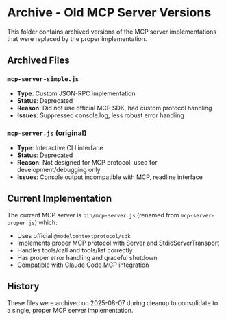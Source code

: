 # Archive - Old MCP Server Versions

This folder contains archived versions of the MCP server implementations that were replaced by the proper implementation.

## Archived Files

### `mcp-server-simple.js`
- **Type**: Custom JSON-RPC implementation
- **Status**: Deprecated
- **Reason**: Did not use official MCP SDK, had custom protocol handling
- **Issues**: Suppressed console.log, less robust error handling

### `mcp-server.js` (original)
- **Type**: Interactive CLI interface
- **Status**: Deprecated  
- **Reason**: Not designed for MCP protocol, used for development/debugging only
- **Issues**: Console output incompatible with MCP, readline interface

## Current Implementation

The current MCP server is `bin/mcp-server.js` (renamed from `mcp-server-proper.js`) which:
- Uses official `@modelcontextprotocol/sdk`
- Implements proper MCP protocol with Server and StdioServerTransport
- Handles tools/call and tools/list correctly
- Has proper error handling and graceful shutdown
- Compatible with Claude Code MCP integration

## History

These files were archived on 2025-08-07 during cleanup to consolidate to a single, proper MCP server implementation.